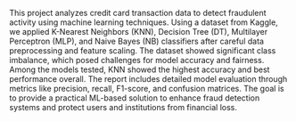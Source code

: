 This project analyzes credit card transaction data to detect fraudulent activity using machine learning techniques. Using a dataset from Kaggle, we applied K-Nearest Neighbors (KNN), Decision Tree (DT), Multilayer Perceptron (MLP), and Naive Bayes (NB) classifiers after careful data preprocessing and feature scaling. The dataset showed significant class imbalance, which posed challenges for model accuracy and fairness. Among the models tested, KNN showed the highest accuracy and best performance overall. The report includes detailed model evaluation through metrics like precision, recall, F1-score, and confusion matrices. The goal is to provide a practical ML-based solution to enhance fraud detection systems and protect users and institutions from financial loss.
